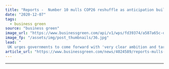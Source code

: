 ```yaml
---
title: "Reports -  Number 10 mulls COP26 reshuffle as anticipation builds for crucial climate summit"
date: "2020-12-07"
tags: 
  - business green
source: "business green"
image_url: "https://www.businessgreen.com/api/v1/wps/fd39374/a587a65c-db8a-4577-ba0a-7bb820c4738a/5/SHARMA-Alok-2019-185x114.jpg"
image_fp: "/assets/img/post_thumbnails/36.jpg"
lead: "
 UK urges governments to come forward with 'very clear ambition and targets' at this week's Climate Action Summit, amid fresh warnings of devastating climate impacts ..."
article_url: "https://www.businessgreen.com/news/4024589/reports-mulls-cop26-reshuffle-anticipation-builds-crucial-climate-summit"
---
```


---
